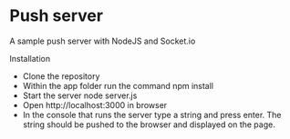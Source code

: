 Push server
============

A sample push server with NodeJS and Socket.io

Installation

- Clone the repository
- Within the app folder run the command
    npm install
- Start the server
    node server.js
- Open http://localhost:3000 in browser
- In the console that runs the server type a string and press enter. The string should be pushed to the browser and displayed on the page.
